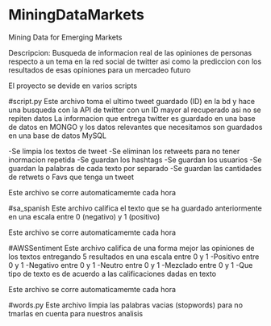 # MiningDataMarkets
Mining Data for Emerging Markets

Descripcion:
Busqueda de informacion real de las opiniones de personas respecto a un tema en la red social de twitter asi como la prediccion con los resultados de esas opiniones para un mercadeo futuro


El proyecto se devide en varios scripts

#script.py
Este archivo toma el ultimo tweet guardado (ID) en la bd y hace una busqueda con la API de twitter con un ID mayor al recuperado asi no se repiten datos
La informacion que entrega twitter es guardado en una base de datos en MONGO y los datos relevantes que necesitamos son guardados en una base de datos MySQL

-Se limpia los textos de tweet
-Se eliminan los retweets para no tener inormacion repetida
-Se guardan los hashtags
-Se guardan los usuarios
-Se guardan la palabras de cada texto por separado
-Se guardan las cantidades de retwets o Favs que tenga un tweet

Este archivo se corre automaticamemte cada hora

#sa_spanish
Este archivo califica el texto que se ha guardado anteriormente en una escala entre 0 (negativo) y 1 (positivo)

Este archivo se corre automaticamemte cada hora

#AWSSentiment
Este archivo califica de una forma mejor las opiniones de los textos entregando 5 resultados en una escala entre 0 y 1
-Positivo entre 0 y 1
-Negativo entre 0 y 1
-Neutro entre 0 y 1
-Mezclado entre 0 y 1
-Que tipo de texto es de acuerdo a las calificaciones dadas en texto

Este archivo se corre automaticamemte cada hora

#words.py
Este archivo limpia las palabras vacias (stopwords) para no tmarlas en cuenta para nuestros analisis
